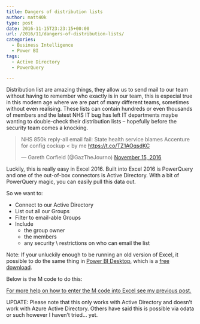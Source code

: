 ```yaml
---
title: Dangers of distribution lists
author: matt40k
type: post
date: 2016-11-15T23:23:15+00:00
url: /2016/11/dangers-of-distribution-lists/
categories:
  - Business Intelligence
  - Power BI
tags:
  - Active Directory
  - PowerQuery

---
```

Distribution list are amazing things, they allow us to send mail to our team without having to remember who exactly is in our team, this is especial true in this modern age where we are part of many different teams, sometimes without even realising. These lists can contain hundreds or even thousands of members and the latest NHS IT bug has left IT departments maybe wanting to double-check their distribution lists &#8211; hopefully before the security team comes a knocking.

<blockquote class="twitter-tweet" data-width="550">
  <p lang="en" dir="ltr">
    NHS 850k reply-all email fail: State health service blames Accenture for config cockup < by me <a href="https://t.co/TZ1AOqsdKC" target="_blank" rel="nofollow">https://t.co/TZ1AOqsdKC</a>
  </p>
  
  <p>
    &mdash; Gareth Corfield (@GazTheJourno) <a href="https://twitter.com/GazTheJourno/status/798494144062689280" target="_blank" rel="nofollow">November 15, 2016</a>
  </p>
</blockquote>



Luckily, this is really easy in Excel 2016. Built into Excel 2016 is PowerQuery and one of the out-of-box connectors is Active Directory. With a bit of PowerQuery magic, you can easily pull this data out.

So we want to:

  * Connect to our Active Directory
  * List out all our Groups
  * Filter to email-able Groups
  * Include 
      * the group owner
      * the members
      * any security \ restrictions on who can email the list

Note: If your unluckily enough to be running an old version of Excel, it possible to do the same thing in <a href="https://powerbi.microsoft.com/en-us/" target="_blank" rel="nofollow">Power BI Desktop</a>, which is a <a href="https://powerbi.microsoft.com/en-us/" target="_blank" rel="nofollow">free download</a>.

Below is the M code to do this:

<div class="gist-oembed" data-gist="matt40k/ad9aa51201e73f112e790655fb90049a.json">
</div>

<a href="//matt40k.uk/2016/06/getting-a-list-of-ad-groups-and-their-members-using-powerquery/" target="_blank" rel="nofollow">For more help on how to enter the M code into Excel see my previous post.</a>

UPDATE: Please note that this only works with Active Directory and doesn&#8217;t work with Azure Active Directory. Others have said this is possible via odata or such however I haven&#8217;t tried&#8230; yet.
